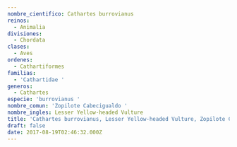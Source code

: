 ```yaml
---
nombre_cientifico: Cathartes burrovianus
reinos:
  - Animalia
divisiones:
  - Chordata
clases:
  - Aves
ordenes:
  - Cathartiformes
familias:
  - 'Cathartidae '
generos:
  - Cathartes
especie: 'burrovianus '
nombre_comun: 'Zopilote Cabecigualdo '
nombre_ingles: Lesser Yellow-headed Vulture
title: 'Cathartes burrovianus, Lesser Yellow-headed Vulture, Zopilote Cabecigualdo '
draft: false
date: 2017-08-19T02:46:32.000Z
---
```


